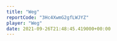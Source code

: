 ```yaml
---
title: "Weg"
reportCode: "3Hc4XwmG2gfLWJYZ"
player: "Weg"
date: 2021-09-26T21:48:45.419000+00:00
---
```


